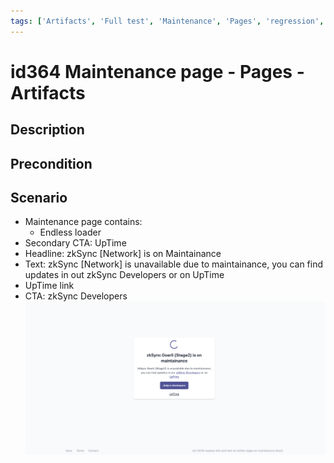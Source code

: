 ```yaml
---
tags: ['Artifacts', 'Full test', 'Maintenance', 'Pages', 'regression', 'Active']
---
```


# id364 Maintenance page - Pages - Artifacts

## Description


## Precondition


## Scenario
- Maintenance page contains:
    - Endless loader
- Secondary CTA: UpTime
- Headline: zkSync [Network] is on Maintainance
- Text: zkSync [Network] is unavailable due to maintainance, you can find updates in out zkSync Developers or on UpTime
- UpTime link
- CTA: zkSync Developers
  ![Screenshot](../../../../static/img/Pages/MaintenancePage/id364_1.png)